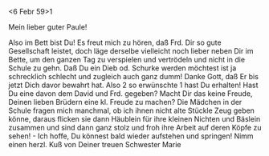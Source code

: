  <6 Febr 59>1

Mein lieber guter Paule!

Also im Bett bist Du! Es freut mich zu hören, daß Frd. Dir so gute Gesellschaft leistet, doch läge derselbe vielleicht noch lieber neben Dir im Bette, um den ganzen Tag zu verspielen und vertrödeln und nicht in die Schule zu gehn. Daß Du ein Dieb od. Schurke werden möchtest ist ja schrecklich schlecht und zugleich auch ganz dumm! Danke Gott, daß Er bis jetzt Dich davor bewahrt hat. Also 2 so erwünschte <Schattenspiele>1 hast Du erhalten! Hast Du eine davon dem David und Frd. gegeben? Macht Dir das keine Freude, Deinen lieben Brüdern eine kl. Freude zu machen? Die Mädchen in der Schule fragen mich manchmal, ob ich ihnen nicht alte Stückle Zeug geben könne, daraus flicken sie dann Häublein für ihre kleinen Nichten und Bäslein zusammen und sind dann ganz stolz und froh ihre Arbeit auf deren Köpfe zu sehen! - Ich hoffe, Du könnest bald wieder aufstehen und springen! 
Nimm einen herzl. Kuß von Deiner
 treuen Schwester Marie

